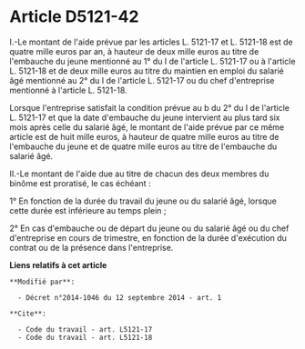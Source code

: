 # Article D5121-42

I.-Le montant de l'aide prévue par les articles L. 5121-17 et L. 5121-18 est de quatre mille euros par an, à hauteur de deux
mille euros au titre de l'embauche du jeune mentionné au 1° du I de l'article L. 5121-17 ou à l'article L. 5121-18 et de deux
mille euros au titre du maintien en emploi du salarié âgé mentionné au 2° du I de l'article L. 5121-17 ou du chef
d'entreprise mentionné à l'article L. 5121-18. 

Lorsque l'entreprise satisfait la condition prévue au b du 2° du I de l'article L. 5121-17 et que la date d'embauche du jeune
intervient au plus tard six mois après celle du salarié âgé, le montant de l'aide prévue par ce même article est de huit
mille euros, à hauteur de quatre mille euros au titre de l'embauche du jeune et de quatre mille euros au titre de l'embauche
du salarié âgé. 

II.-Le montant de l'aide due au titre de chacun des deux membres du binôme est proratisé, le cas échéant : 

1° En fonction de la durée du travail du jeune ou du salarié âgé, lorsque cette durée est inférieure au temps plein ; 

2° En cas d'embauche ou de départ du jeune ou du salarié âgé ou du chef d'entreprise en cours de trimestre, en fonction de la
durée d'exécution du contrat ou de la présence dans l'entreprise.

**Liens relatifs à cet article**

	**Modifié par**:

	  - Décret n°2014-1046 du 12 septembre 2014 - art. 1

	**Cite**:

	  - Code du travail - art. L5121-17
	  - Code du travail - art. L5121-18
